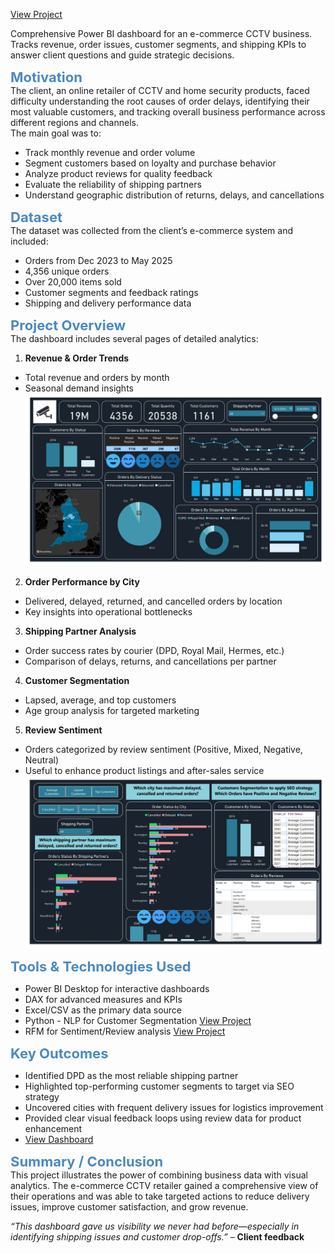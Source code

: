 <a href= "https://shaguftapathan.github.io/PowerBI_Dashboard_e-Commerce_Client/">View Project</a>

Comprehensive Power BI dashboard for an e-commerce CCTV business. Tracks revenue, order issues, customer segments, and shipping KPIs to answer client questions and guide strategic decisions.

<span style="color:#4a89c2; font-size: 22px;"><b>Motivation</b></span>  
The client, an online retailer of CCTV and home security products, faced difficulty understanding the root causes of order delays, identifying their most valuable customers, and tracking overall business performance across different regions and channels.  
The main goal was to:
- Track monthly revenue and order volume  
- Segment customers based on loyalty and purchase behavior  
- Analyze product reviews for quality feedback  
- Evaluate the reliability of shipping partners  
- Understand geographic distribution of returns, delays, and cancellations  

<span style="color:#4a89c2; font-size: 22px;"><b>Dataset</b></span>  
The dataset was collected from the client’s e-commerce system and included:
- Orders from Dec 2023 to May 2025  
- 4,356 unique orders  
- Over 20,000 items sold  
- Customer segments and feedback ratings  
- Shipping and delivery performance data  

<span style="color:#4a89c2; font-size: 22px;"><b>Project Overview</b></span>  
The dashboard includes several pages of detailed analytics:

1. <b>Revenue & Order Trends</b>  
* Total revenue and orders by month  
* Seasonal demand insights  
![](/cctv-1.png)

2. <b>Order Performance by City</b>  
* Delivered, delayed, returned, and cancelled orders by location  
* Key insights into operational bottlenecks

3. <b>Shipping Partner Analysis</b>  
* Order success rates by courier (DPD, Royal Mail, Hermes, etc.)  
* Comparison of delays, returns, and cancellations per partner

4. <b>Customer Segmentation</b>  
* Lapsed, average, and top customers  
* Age group analysis for targeted marketing

5. <b>Review Sentiment</b>  
* Orders categorized by review sentiment (Positive, Mixed, Negative, Neutral)  
* Useful to enhance product listings and after-sales service  
![](/cctv-2.png)

<span style="color:#4a89c2; font-size: 22px;"><b>Tools & Technologies Used</b></span>

* Power BI Desktop for interactive dashboards  
* DAX for advanced measures and KPIs  
* Excel/CSV as the primary data source  
* Python - NLP for Customer Segmentation <a href="https://shaguftapathan.github.io/Python-RFM_Customer_Segmentation/">View Project</a>  
* RFM for Sentiment/Review analysis <a href="https://shaguftapathan.github.io/Pyhton-NLP_Sentiment_Analysis/">View Project</a>

<span style="color:#4a89c2; font-size: 22px;"><b>Key Outcomes</b></span>

* Identified DPD as the most reliable shipping partner  
* Highlighted top-performing customer segments to target via SEO strategy  
* Uncovered cities with frequent delivery issues for logistics improvement  
* Provided clear visual feedback loops using review data for product enhancement  
* <a href="https://github.com/ShaguftaPathan/PowerBI_Dashboard_e-Commerce_Client/blob/main/CCTV_Dashboard.pdf">View Dashboard</a>

<span style="color:#4a89c2; font-size: 22px;"><b>Summary / Conclusion</b></span>  
This project illustrates the power of combining business data with visual analytics. The e-commerce CCTV retailer gained a comprehensive view of their operations and was able to take targeted actions to reduce delivery issues, improve customer satisfaction, and grow revenue.

<em>“This dashboard gave us visibility we never had before—especially in identifying shipping issues and customer drop-offs.”</em> – <b>Client feedback</b>
